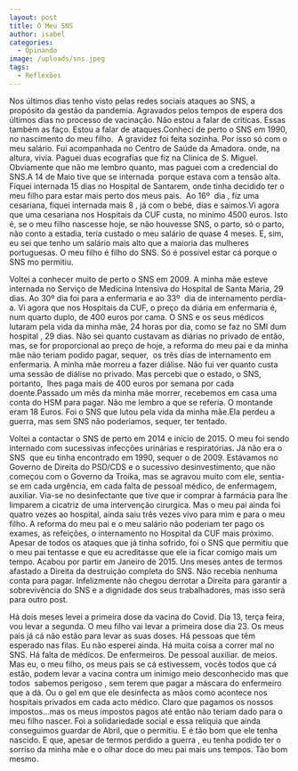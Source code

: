```yaml
---
layout: post
title: O Meu SNS
author: isabel
categories:
  - Opinando
image: /uploads/sns.jpeg
tags:
  - Reflexões
---
```

Nos &uacute;ltimos dias tenho visto pelas redes sociais ataques ao SNS, a prop&oacute;sito da gest&atilde;o da pandemia. Agravados pelos tempos de espera dos &uacute;ltimos dias no processo de vacina&ccedil;&atilde;o. N&atilde;o estou a falar de criticas. Essas também as fa&ccedil;o. Estou a falar de ataques.Conheci de perto o SNS em 1990, no nascimento do meu filho.&nbsp; A gravidez foi feita sozinha. Por isso s&oacute; com o meu sal&aacute;rio. Fui acompanhada no Centro de Sa&uacute;de da Amadora. onde, na altura, vivia. Paguei duas ecografias que fiz na Clinica de S. Miguel. Obviamente que n&atilde;o me lembro quanto, mas paguei com a credencial do SNS.A 14 de Maio tive que se internada&nbsp; porque estava com a tens&atilde;o alta. Fiquei internada 15 dias no Hospital de Santarem, onde tinha decidido ter o meu filho para estar mais perto dos meus pais.&nbsp; Ao 16&ordm;&nbsp; dia , fiz uma cesariana, fiquei internada mais 8 , j&aacute; com o bebé, dias e saimos.Vi agora que uma cesariana nos Hospitais da CUF custa, no minimo 4500 euros. Isto é, se o meu filho nascesse hoje, se n&atilde;o houvesse SNS, o parto, s&oacute; o parto, n&atilde;o conto a estadia, teria custado o meu sal&aacute;rio de quase 4 meses. E, sim, eu sei que tenho um sal&aacute;rio mais alto que a maioria das mulheres portuguesas. O meu filho é filho do SNS. S&oacute; é possivel estar c&aacute; porque o SNS mo permitiu.

Voltei a conhecer muito de perto o SNS em 2009. A minha m&atilde;e esteve internada no Servi&ccedil;o de Medicina Intensiva do Hospital de Santa Maria, 29 dias. Ao 30&ordm; dia foi para a enfermaria e ao 33&ordm;&nbsp; dia de internamento perdia-a. Vi agora que nos Hospitais da CUF, o pre&ccedil;o da di&aacute;ria em enfermaria é, num quarto duplo, de 400 euros por cama. O SNS e os seus médicos lutaram pela vida da minha m&atilde;e, 24 horas por dia, como se faz no SMI dum hospital , 29 dias. N&atilde;o sei quanto custavam as di&aacute;rias no privado de ent&atilde;o, mas, se for proporcional ao pre&ccedil;o de hoje, a reforma do meu pai e da minha m&atilde;e n&atilde;o teriam podido pagar, sequer,&nbsp; os tr&ecirc;s dias de internamento em enfermaria. A minha m&atilde;e morreu a fazer di&aacute;lise. N&atilde;o fui ver quanto custa uma sess&atilde;o de di&aacute;lise no privado. Mas percebi que o estado, o SNS, portanto,&nbsp; lhes paga mais de 400 euros por semana por cada doente.Passado um m&ecirc;s da minha m&atilde;e morrer, recebemos em casa uma conta do HSM para pagar. N&atilde;o me lembro a que se referia. O montande eram 18 Euros. Foi o SNS que lutou pela vida da minha m&atilde;e.Ela perdeu a guerra, mas sem SNS n&atilde;o poderiamos, sequer, ter tentado.

Voltei a contactar o SNS de perto em 2014 e inicio de 2015. O meu foi sendo internado com sucessivas infec&ccedil;&otilde;es urin&aacute;rias e respirat&oacute;rias. J&aacute; n&atilde;o era o SNS&nbsp; que eu tinha encontrado em 1990, sequer o de 2009. Est&aacute;vamos no Governo de Direita do PSD/CDS e o sucessivo desinvestimento, que n&atilde;o come&ccedil;ou com o Governo da Troika, mas se agravou muito com ele, sentia-se em cada urg&ecirc;ncia, em cada falta de pessoal médico, de enfermagem, auxiliar. Via-se no desinfectante que tive que ir comprar &agrave; farm&aacute;cia para lhe limparem a cicatriz de uma interven&ccedil;&atilde;o cirurgica. Mas o meu pai ainda foi quatro vezes ao hospital, ainda saiu tr&ecirc;s vezes vivo para mim e para o meu filho. A reforma do meu pai e o meu sal&aacute;rio n&atilde;o poderiam ter pago os exames, as refei&ccedil;&otilde;es, o internamento no Hospital da CUF mais pr&oacute;ximo. Apesar de todos os ataques que j&aacute; tinha sofrido, foi o SNS que permitiu que o meu pai tentasse e que eu acreditasse que ele ia ficar comigo mais um tempo. Acabou por partir em Janeiro de 2015. Uns meses antes de termos afastado a Direita da destrui&ccedil;&atilde;o completa do SNS. N&atilde;o recebia nenhuma conta para pagar. Infelizmente n&atilde;o chegou derrotar a Direita para garantir a sobreviv&ecirc;ncia do SNS e a dignidade dos seus trabalhadores, mas isso ser&aacute; para outro post.

H&aacute; dois meses levei a primeira dose da vacina do Covid. Dia 13, ter&ccedil;a feira, vou levar a segunda. O meu filho vai levar a primeira dose dia 23. Os meus pais j&aacute; c&aacute; n&atilde;o est&atilde;o para levar as suas doses. H&aacute; pessoas que t&ecirc;m esperado nas filas. Eu n&atilde;o esperei ainda. H&aacute; muita coisa a correr mal no SNS. H&aacute; falta de médicos. De enfermeiros. De pessoal auxiliar. de meios. Mas eu, o meu filho, os meus pais se c&aacute; estivessem, voc&ecirc;s todos que c&aacute; est&atilde;o, podem levar a vacina contra um inimigo meio desconhecido mas que todos&nbsp; sabemos perigoso , sem terem que pagar a m&aacute;scara do enfermeiro que a d&aacute;. Ou o gel em que ele desinfecta as m&atilde;os como acontece nos hospitais privados em cada acto médico. Claro que pagamos os nossos impostos…mas os meus impostos pagos até ent&atilde;o n&atilde;o teriam dado para o meu filho nascer. Foi a solidariedade social e essa rel&iacute;quia que ainda conseguimos guardar de Abril, que o permitiu. E é t&atilde;o bom que ele tenha nascido. E que, apesar de termos perdido a guerra , eu tenha podido ter o sorriso da minha m&atilde;e e o olhar doce do meu pai mais uns tempos. T&atilde;o bom mesmo.
